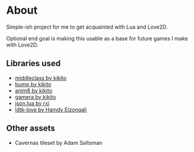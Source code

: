 # About
Simple-ish project for me to get acquainted with Lua and Love2D.

Optional end goal is making this usable as a base for future games I make with Love2D.

## Libraries used
* [middleclass by kikito](https://github.com/kikito/middleclass)
* [bump by kikito](https://github.com/kikito/bump.lua)
* [anim8 by kikito](https://github.com/kikito/anim8)
* [gamera by kikito](https://github.com/kikito/gamera)
* [json.lua by rxi](https://github.com/rxi/json.lua)
* [ldtk-love by Hamdy Elzonqali](https://github.com/HamdyElzonqali/ldtk-love)

## Other assets
* Cavernas tileset by Adam Saltsman
